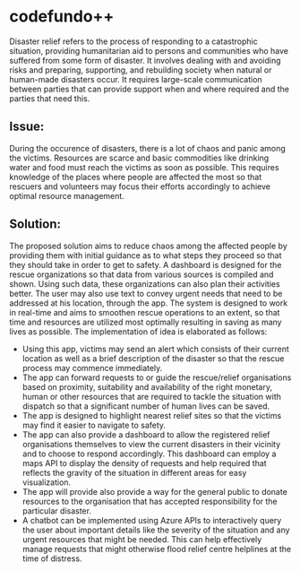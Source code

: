 # codefundo++

Disaster relief refers to the process of responding to a catastrophic situation, providing humanitarian aid to persons and communities who have suffered from some form of disaster. It involves dealing with and avoiding risks and preparing, supporting, and rebuilding society when natural or human-made disasters occur. It requires large-scale communication between parties that can provide support when and where required and the parties that need this.

## Issue:

During the occurence of disasters, there is a lot of chaos and panic among the victims. Resources are scarce and basic commodities like drinking water and food must reach the victims as soon as possible. This requires knowledge of the places where people are affected the most so that rescuers and volunteers may focus their efforts accordingly to achieve optimal resource management.

## Solution:

The proposed solution aims to reduce chaos among the affected people by providing them with initial guidance as to what steps they proceed so that they should take in order to get to safety. A dashboard is designed for the rescue organizations so that data from various sources is compiled and shown. Using such data, these organizations can also plan their activities better. The user may also use text to convey urgent needs that need to be addressed at his location, through the app. The system is designed to work in real-time and aims to smoothen rescue operations to an extent, so that time and resources are utilized most optimally resulting in saving as many lives as possible. The implementation of idea is elaborated as follows:
- Using this app, victims may send an alert which consists of their current location as well as a brief description of the disaster so that the rescue process may commence immediately.
- The app can forward requests to or guide the rescue/relief organisations based on proximity, suitability and availability of the right monetary, human or other resources that are required to tackle the situation with dispatch so that a significant number of human lives can be saved.
- The app is designed to highlight nearest relief sites so that the victims may find it easier to navigate to safety. 
- The app can also provide a dashboard to allow the registered relief organisations themselves to view the current disasters in their vicinity and to choose to respond accordingly. This dashboard can employ a maps API to display the density of requests and help required that reflects the gravity of the situation in different areas for easy visualization.
- The app will provide also provide a way for the general public to donate resources to the organisation that has accepted responsibility for the particular disaster.
- A chatbot can be implemented using Azure APIs to interactively query the user about important details like the severity of the situation and any urgent resources that might be needed. This can help effectively manage requests that might otherwise flood relief centre helplines at the time of distress. 
